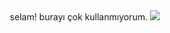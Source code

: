<p align="center">
      <img align="right" width="30%">
    <br><br>
selam! burayı çok kullanmıyorum.
<img src="https://komarev.com/ghpvc/?username=realtornado">
      <br>
</p>

<!--
### Hi there 👋
-->

<!--
**realtornado/realtornado** is a ✨ _special_ ✨ repository because its `README.md` (this file) appears on your GitHub profile.

Here are some ideas to get you started:

- 🔭 I’m currently working on ...
- 🌱 I’m currently learning ...
- 👯 I’m looking to collaborate on ...
- 🤔 I’m looking for help with ...
- 💬 Ask me about ...
- 📫 How to reach me: ...
- 😄 Pronouns: ...
- ⚡ Fun fact: ...
-->
